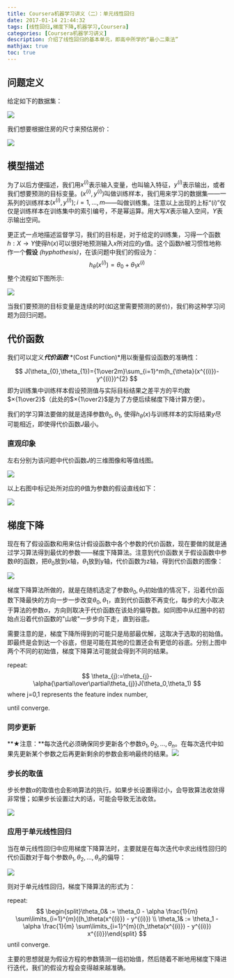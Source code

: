```yaml
---
title: Coursera机器学习讲义（二）：单元线性回归
date: 2017-01-14 21:44:32
tags: [线性回归,梯度下降,机器学习,Coursera]
categories: [Coursera机器学习讲义]
description: 介绍了线性回归的基本单元，即高中所学的“最小二乘法”
mathjax: true
toc: true
---
```


## 问题定义

给定如下的数据集：

![](datas.png)

我们想要根据住房的尺寸来预估房价：

![](problem.png)

## 模型描述

为了以后方便描述，我们用$x^{(i)}​$表示输入变量，也叫输入特征，$y^{(i)}​$表示输出，或者我们想要预测的目标变量。$(x^{(i)},y^{(i)})​$叫做训练样本，我们用来学习的数据集——一系列的训练样本$(x^{(i)},y^{(i)});i=1,...,m​$——叫做训练集。注意以上出现的上标“$(i)​$”仅仅是训练样本在训练集中的索引编号，不是幂运算。用大写$X​$表示输入空间，$Y​$表示输出空间。

更正式一点地描述监督学习，我们的目标是，对于给定的训练集，习得一个函数$h:X→Y$使得$h(x)$可以很好地预测输入$x$所对应的$y$值。这个函数$h$被习惯性地称作一个**假设** *(hyphothesis)*，在该问题中我们的假设为：			
$$
h_{\theta}(x^{(i)})= \theta_{0} + \theta_{1} x^{(i)}
$$
整个流程如下图所示:

![](model-representation.png)

当我们要预测的目标变量是连续的时(如这里需要预测的房价)，我们称这种学习问题为回归问题。

## 代价函数

我们可以定义***代价函数*** *(Cost Function)*用以衡量假设函数的准确性：

$$
J(\theta_{0},\theta_{1})={1\over2m}\sum_{i=1}^m(h_{\theta}(x^{(i)})-y^{(i)})^{2}
$$
即为训练集中训练样本假设预测值与实际目标结果之差平方的平均数$×{1\over2}$（此处的$×{1\over2}$是为了方便后续梯度下降计算方便）。

我们的学习算法要做的就是选择参数$\theta_0,\theta_1$, 使得$h_{\theta}(x)$与训练样本的实际结果$y$尽可能相近，即使得代价函数$J$最小。

### 直观印象

左右分别为该问题中代价函数$J$的三维图像和等值线图。

![](cost-intuition.png)

以上右图中标记处所对应的$\theta$值为参数的假设直线如下：

![](predict-line.png)

## 梯度下降

现在有了假设函数和用来估计假设函数中各个参数的代价函数，现在要做的就是通过学习算法得到最优的参数——梯度下降算法。注意到代价函数关于假设函数中参数$\theta$的函数，把$\theta_0$放到x轴，$\theta_1$放到y轴，代价函数为z轴，得到代价函数的图像：

![](cost-graph.png)

梯度下降算法所做的，就是在随机选定了参数$\theta_0,\theta_1$初始值的情况下，沿着代价函数下降最快的方向一步一步改变$\theta_0,\theta_1$，直到代价函数不再变化，每步的大小取决于算法的参数$\alpha$，方向则取决于代价函数在该处的偏导数。如同图中从红圈中的初始点沿着代价函数的"山坡"一步步向下走，直到谷底。

需要注意的是，梯度下降所得到的可能只是局部最优解，这取决于选取的初始值。即最终是会到达一个谷底，但是可能在其他的位置还会有更低的谷底。分别上图中两个不同的初始值，梯度下降算法可能就会得到不同的结果。

repeat:
$$
\theta_{j}:=\theta_{j}-\alpha{\partial\over\partial\theta_{j}}J(\theta_0,\theta_1)
$$
where j=0,1 represents the feature index number,

until converge.

### 同步更新

**★注意：**每次迭代必须确保同步更新各个参数$\theta_1,\theta_2,...,\theta_n$。在每次迭代中如果先更新某个参数之后再更新剩余的参数会影响最终的结果。![](simutaneously-update.png)

### 步长的取值

步长参数$\alpha$的取值也会影响算法的执行。如果步长设置得过小，会导致算法收敛得非常慢；如果步长设置过大的话，可能会导致无法收敛。

![](setting-alpha.png)

### 应用于单元线性回归

当在单元线性回归中应用梯度下降算法时，主要就是在每次迭代中求出线性回归的代价函数对于每个参数$\theta_1,\theta_2,...,\theta_n$的偏导：

![](partial-derivative.png)

则对于单元线性回归，梯度下降算法的形式为：

 repeat:
$$
\begin{split}\theta_0& := \theta_0 - \alpha \frac{1}{m} \sum\limits_{i=1}^{m}((h_\theta(x^{(i)}) - y^{(i)}) \\
\theta_1& := \theta_1 - \alpha \frac{1}{m} \sum\limits_{i=1}^{m}((h_\theta(x^{(i)}) - y^{(i)}) x^{(i)})\end{split}
$$
until converge.

主要的思想就是为假设方程的参数猜测一组初始值，然后随着不断地用梯度下降进行迭代，我们的假设方程会变得越来越准确。
